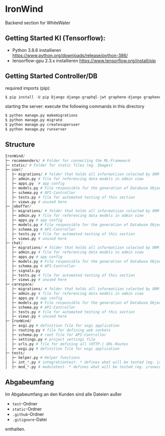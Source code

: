 # IronWind
Backend section for WhiteWater

## Getting Started KI (Tensorflow):

- Python 3.8.6 installieren https://www.python.org/downloads/release/python-386/
- tensorflow-gpu 2.3.x installieren https://www.tensorflow.org/install/pip

## Getting Started Controller/DB

required imports (pip):
```py
$ pip install -U pip Django django-graphql-jwt graphene-django graphene-file-upload channels_redis graphene-subscriptions
```
starting the server:
execute the following commands in this directory
```py
$ python manage.py makemigrations
$ python manage.py migrate
$ python manage.py createsuperuser
$ python manage.py runserver
```

## Structure
```py
IronWind/
├─ recommenders/ # Folder for connecting the ML-Framework
├─ static/ # Folder for static files (eg. Images)
├─ user/
│  ├─ migrations/ # folder that holds all informatiion colected by ORM
│  ├─ admin.py # file for referencing data models in admin view
│  ├─ apps.py  # app config
│  ├─ models.py # File responsible for the generation of Database Objects via ORM
│  ├─ schema.py # API-Controller 
│  ├─ tests.py # file for automated testing of this section
│  ├─ views.py # unused here
├─ joboffer/
│  ├─ migrations/ # folder that holds all informatiion colected by ORM
│  ├─ admin.py # file for referencing data models in admin view
│  ├─ apps.py # app config
│  ├─ models.py # File responsible for the generation of Database Objects via ORM
│  ├─ schema.py # API-Controller 
│  ├─ tests.py # file for automated testing of this section
│  ├─ views.py # unused here
├─ chat/
│  ├─ migrations/ # folder that holds all informatiion colected by ORM
│  ├─ admin.py # file for referencing data models in admin view
│  ├─ apps.py # app config
│  ├─ models.py # File responsible for the generation of Database Objects via ORM
│  ├─ schema.py # API-Controller 
│  ├─ signals.py
│  ├─ tests.py # file for automated testing of this section
│  ├─ views.py # unused here
├─ carespace/
│  ├─ migrations/ # folder that holds all informatiion colected by ORM
│  ├─ admin.py # file for referencing data models in admin view
│  ├─ apps.py # app config
│  ├─ models.py # File responsible for the generation of Database Objects via ORM
│  ├─ schema.py # API-Controller 
│  ├─ tests.py # file for automated testing of this section
│  ├─ views.py # unused here
├─ IronWind/
│  ├─ asgi.py # definition file for asgi application
│  ├─ routing.py # file for defining web sockets
│  ├─ schema.py # root file for API-Controller 
│  ├─ settings.py # project settings file
│  ├─ urls.py # file for defining all (HTTP-) URL-Routes
│  ├─ wsgi.py # definition file for wsgi application
├─ tests/
│  ├─ helper.py # Helper functions
│  ├─ int_*.py # integrationtest. * defines what will be tested (eg. ironwind-api)
│  ├─ mod_*.py # moduletest. * defines what will be tested (eg. ironwind-user)
```


## Abgabeumfang

Im Abgabeumfang an den Kunden sind alle Dateien außer
- `test`-Ordner
- `static`-Ordner
- `.github`-Ordner
- `.gitignore`-Datei

enthalten.
